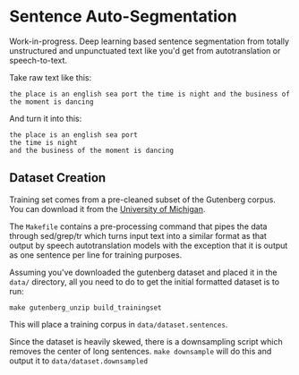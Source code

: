 # Sentence Auto-Segmentation

Work-in-progress. Deep learning based sentence
segmentation from totally unstructured and unpunctuated
text like you'd get from autotranslation or speech-to-text.

Take raw text like this:

    the place is an english sea port the time is night and the business of the moment is dancing

And turn it into this:

    the place is an english sea port
    the time is night
    and the business of the moment is dancing

## Dataset Creation

Training set comes from a pre-cleaned subset of the Gutenberg corpus.
You can download it from the
[University of Michigan](http://web.eecs.umich.edu/~lahiri/gutenberg_dataset.html).

The `Makefile` contains a pre-processing command that
pipes the data through sed/grep/tr which turns input text
into a similar format as that output by speech autotranslation
models with the exception that it is output as one sentence
per line for training purposes.

Assuming you've downloaded the gutenberg dataset
and placed it in the `data/` directory, all you
need to do to get the initial formatted dataset
is to run:

    make gutenberg_unzip build_trainingset

This will place a training corpus in `data/dataset.sentences`.

Since the dataset is heavily skewed, there is
a downsampling script which removes the center of
long sentences. `make downsample` will do this and
output it to `data/dataset.downsampled`
